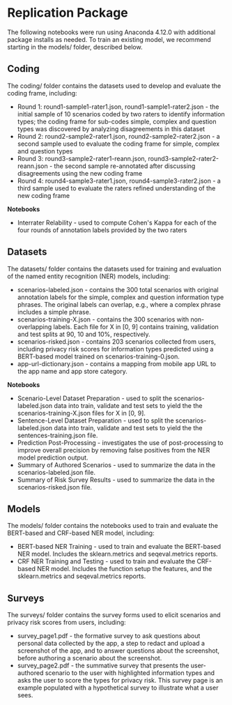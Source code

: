 # Replication Package

The following notebooks were run using Anaconda 4.12.0 with additional package installs as needed. To train an existing model, we recommend starting in the models/ folder, described below.

## Coding
The coding/ folder contains the datasets used to develop and evaluate the coding frame, including:

* Round 1: round1-sample1-rater1.json, round1-sample1-rater2.json - the initial sample of 10 scenarios coded by two raters to identify information types; the coding frame for sub-codes simple, complex and question types was discovered by analyzing disagreements in this dataset
* Round 2: round2-sample2-rater1.json, round2-sample2-rater2.json - a second sample used to evaluate the coding frame for simple, complex and question types
* Round 3: round3-sample2-rater1-reann.json, round3-sample2-rater2-reann.json - the second sample re-annotated after discussing disagreements using the new coding frame
* Round 4: round4-sample3-rater1.json, round4-sample3-rater2.json - a third sample used to evaluate the raters refined understanding of the new coding frame

**Notebooks**

* Interrater Relability - used to compute Cohen's Kappa for each of the four rounds of annotation labels provided by the two raters

## Datasets
The datasets/ folder contains the datasets used for training and evaluation of the named entity recognition (NER) models, including:

* scenarios-labeled.json - contains the 300 total scenarios with original annotation labels for the simple, complex and question information type phrases. The original labels can overlap, e.g., where a complex phrase includes a simple phrase.
* scenarios-training-X.json - contains the 300 scenarios with non-overlapping labels. Each file for X in [0, 9] contains training, validation and test splits at 90, 10 and 10%, respectively.
* scenarios-risked.json - contains 203 scenarios collected from users, including privacy risk scores for information types predicted using a BERT-based model trained on scenarios-training-0.json.
* app-url-dictionary.json - contains a mapping from mobile app URL to the app name and app store category.

**Notebooks**

* Scenario-Level Dataset Preparation - used to split the scenarios-labeled.json data into train, validate and test sets to yield the the scenarios-training-X.json files for X in [0, 9].
* Sentence-Level Dataset Preparation - used to split the scenarios-labeled.json data into train, validate and test sets to yield the the sentences-training.json file.
* Prediction Post-Processing - investigates the use of post-processing to improve overall precision by removing false positives from the NER model prediction output.
* Summary of Authored Scenarios - used to summarize the data in the scenarios-labeled.json file.
* Summary of Risk Survey Results - used to summarize the data in the scenarios-risked.json file.

## Models
The models/ folder contains the notebooks used to train and evaluate the BERT-based and CRF-based NER model, including:

* BERT-based NER Training - used to train and evaluate the BERT-based NER model. Includes the sklearn.metrics and seqeval.metrics reports.
* CRF NER Training and Testing - used to train and evaluate the CRF-based NER model. Includes the function setup the features, and the sklearn.metrics and seqeval.metrics reports.

## Surveys
The surveys/ folder contains the survey forms used to elicit scenarios and privacy risk scores from users, including:

* survey_page1.pdf - the formative survey to ask questions about personal data collected by the app, a step to redact and upload a screenshot of the app, and to answer questions about the screenshot, before authoring a scenario about the screenshot.
* survey_page2.pdf - the summative survey that presents the user-authored scenario to the user with highlighted information types and asks the user to score the types for privacy risk. This survey page is an example populated with a hypothetical survey to illustrate what a user sees.




